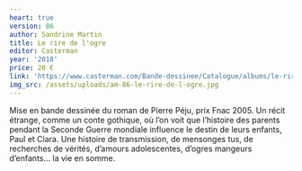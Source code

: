 ```yaml
---
heart: true
version: 86
author: Sandrine Martin
title: Le rire de l'ogre
editor: Casterman
year: '2018'
price: 20 €
link: 'https://www.casterman.com/Bande-dessinee/Catalogue/albums/le-rire-de-logre'
img_src: /assets/uploads/am-86-le-rire-de-l-ogre.jpg
---
```

Mise en bande dessinée du roman de Pierre Péju, prix Fnac 2005. Un récit étrange, comme un conte gothique, où l’on voit que l’histoire des parents pendant la Seconde Guerre mondiale influence le destin de leurs enfants, Paul et Clara. Une histoire de transmission, de mensonges tus, de recherches de vérités, d’amours adolescentes, d’ogres mangeurs d’enfants… la vie en somme.
